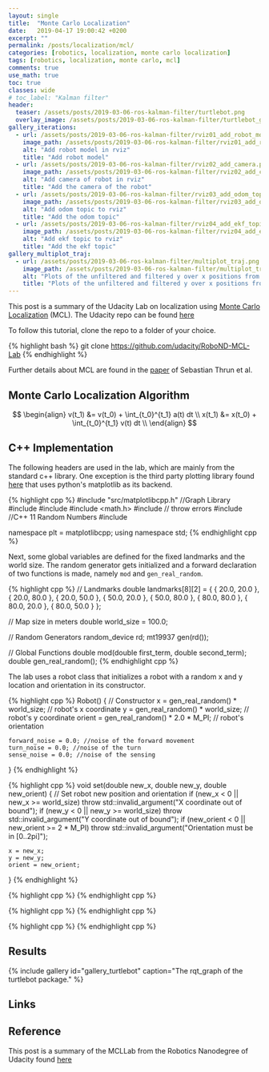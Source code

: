```yaml
---
layout: single
title:  "Monte Carlo Localization"
date:   2019-04-17 19:00:42 +0200
excerpt: ""
permalink: /posts/localization/mcl/
categories: [robotics, localization, monte carlo localization]
tags: [robotics, localization, monte carlo, mcl]
comments: true
use_math: true
toc: true
classes: wide
# toc_label: "Kalman filter"
header:
  teaser: /assets/posts/2019-03-06-ros-kalman-filter/turtlebot.png
  overlay_image: /assets/posts/2019-03-06-ros-kalman-filter/turtlebot_gazebo.png #keep it square 200x200 px is good
gallery_iterations:
  - url: /assets/posts/2019-03-06-ros-kalman-filter/rviz01_add_robot_model.png
    image_path: /assets/posts/2019-03-06-ros-kalman-filter/rviz01_add_robot_model.png
    alt: "Add robot model in rviz"
    title: "Add robot model"
  - url: /assets/posts/2019-03-06-ros-kalman-filter/rviz02_add_camera.png
    image_path: /assets/posts/2019-03-06-ros-kalman-filter/rviz02_add_camera.png
    alt: "Add camera of robot in rviz"
    title: "Add the camera of the robot"
  - url: /assets/posts/2019-03-06-ros-kalman-filter/rviz03_add_odom_topic.png
    image_path: /assets/posts/2019-03-06-ros-kalman-filter/rviz03_add_odom_topic.png
    alt: "Add odom topic to rviz"
    title: "Add the odom topic"
  - url: /assets/posts/2019-03-06-ros-kalman-filter/rviz04_add_ekf_topic.png
    image_path: /assets/posts/2019-03-06-ros-kalman-filter/rviz04_add_ekf_topic.png
    alt: "Add ekf topic to rviz"
    title: "Add the ekf topic"
gallery_multiplot_traj:
  - url: /assets/posts/2019-03-06-ros-kalman-filter/multiplot_traj.png
    image_path: /assets/posts/2019-03-06-ros-kalman-filter/multiplot_traj.png
    alt: "Plots of the unfiltered and filtered y over x positions from the odometry and ekf."
    title: "Plots of the unfiltered and filtered y over x positions from the odometry and ekf."
---
```


This post is a summary of the Udacity Lab on localization using [Monte Carlo Localization](https://en.wikipedia.org/wiki/Monte_Carlo_localization) (MCL).
The Udacity repo can be found [here](https://github.com/udacity/RoboND-MCL-Lab)

To follow this tutorial, clone the repo to a folder of your choice.

{% highlight bash %}
git clone https://github.com/udacity/RoboND-MCL-Lab 
{% endhighlight %}


Further details about MCL are found in the [paper](http://robots.stanford.edu/papers/thrun.robust-mcl.pdf) of Sebastian Thrun et al. 

## Monte Carlo Localization Algorithm 

$$
\begin{align}
v(t_1) &= v(t_0) + \int_{t_0}^{t_1} a(t) dt \\  
x(t_1) &= x(t_0) + \int_{t_0}^{t_1} v(t) dt \\
\end{align}
$$


## C++ Implementation

The following headers are used in the lab, which are mainly from the standard c++ library.
One exception is the third party plotting library found [here](https://github.com/lava/matplotlib-cpp) that uses python's matplotlib as its backend.


{% highlight cpp %}
#include "src/matplotlibcpp.h" //Graph Library
#include <iostream>
#include <string>
#include <math.h>
#include <stdexcept> // throw errors
#include <random> //C++ 11 Random Numbers
#include <vector>

namespace plt = matplotlibcpp;
using namespace std;
{% endhighlight cpp %}

Next, some global variables are defined for the fixed landmarks and the world size.
The random generator gets initialized and a forward declaration of two functions is made, namely
`mod` and `gen_real_random`.

{% highlight cpp %}
// Landmarks
double landmarks[8][2] = { { 20.0, 20.0 }, { 20.0, 80.0 }, { 20.0, 50.0 },
    { 50.0, 20.0 }, { 50.0, 80.0 }, { 80.0, 80.0 },
    { 80.0, 20.0 }, { 80.0, 50.0 } };

// Map size in meters
double world_size = 100.0;

// Random Generators
random_device rd;
mt19937 gen(rd());

// Global Functions
double mod(double first_term, double second_term);
double gen_real_random();
{% endhighlight cpp %}

The lab uses a robot class that initializes a robot with a random x and y location and orientation in its constructor.

{% highlight cpp %}
Robot()
{
    // Constructor
    x = gen_real_random() * world_size; // robot's x coordinate
    y = gen_real_random() * world_size; // robot's y coordinate
    orient = gen_real_random() * 2.0 * M_PI; // robot's orientation

    forward_noise = 0.0; //noise of the forward movement
    turn_noise = 0.0; //noise of the turn
    sense_noise = 0.0; //noise of the sensing
}
{% endhighlight %}



{% highlight cpp %}
void set(double new_x, double new_y, double new_orient)
{
    // Set robot new position and orientation
    if (new_x < 0 || new_x >= world_size)
        throw std::invalid_argument("X coordinate out of bound");
    if (new_y < 0 || new_y >= world_size)
        throw std::invalid_argument("Y coordinate out of bound");
    if (new_orient < 0 || new_orient >= 2 * M_PI)
        throw std::invalid_argument("Orientation must be in [0..2pi]");

    x = new_x;
    y = new_y;
    orient = new_orient;
}
{% endhighlight %}


{% highlight cpp %}
{% endhighlight cpp %}

{% highlight cpp %}
{% endhighlight cpp %}

{% highlight cpp %}
{% endhighlight cpp %}

## Results

{% include gallery id="gallery_turtlebot" caption="The rqt_graph of the turtlebot package." %}

## Links


## Reference

This post is a summary of the MCLLab from the Robotics Nanodegree of Udacity found [here](https://eu.udacity.com/course/robotics-software-engineer--nd209)
